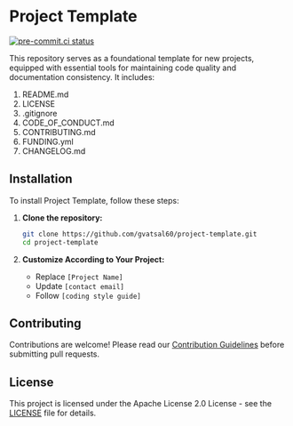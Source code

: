 # Project Template

[![pre-commit.ci status](https://results.pre-commit.ci/badge/github/gvatsal60/project-template/master.svg)](https://results.pre-commit.ci/latest/github/gvatsal60/project-template/HEAD)

This repository serves as a foundational template for new projects, equipped with essential tools for
maintaining code quality and documentation consistency. It includes:

1. README.md
2. LICENSE
3. .gitignore
4. CODE_OF_CONDUCT.md
5. CONTRIBUTING.md
6. FUNDING.yml
7. CHANGELOG.md

## Installation

To install Project Template, follow these steps:

1. **Clone the repository:**

   ```bash
   git clone https://github.com/gvatsal60/project-template.git
   cd project-template
   ```

2. **Customize According to Your Project:**
   * Replace `[Project Name]`
   * Update `[contact email]`
   * Follow `[coding style guide]`

## Contributing

Contributions are welcome! Please read our
[Contribution Guidelines](https://github.com/gvatsal60/project-template/blob/HEAD/CONTRIBUTING.md)
before submitting pull requests.

## License

This project is licensed under the Apache License 2.0 License - see the
[LICENSE](https://github.com/gvatsal60/project-template/blob/HEAD/LICENSE) file for details.
